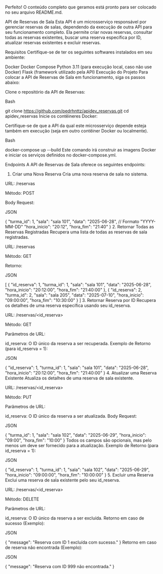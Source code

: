 Perfeito! O conteúdo completo que geramos está pronto para ser colocado no seu arquivo README.md.

API de Reservas de Sala
Esta API é um microsserviço responsável por gerenciar reservas de salas, dependendo da execução de outra API para seu funcionamento completo. Ela permite criar novas reservas, consultar todas as reservas existentes, buscar uma reserva específica por ID, atualizar reservas existentes e excluir reservas.

Requisitos
Certifique-se de ter os seguintes softwares instalados em seu ambiente:

Docker
Docker Compose
Python 3.11 (para execução local, caso não use Docker)
Flask (framework utilizado pela API)
Execução do Projeto
Para colocar a API de Reservas de Sala em funcionamento, siga os passos abaixo:

Clone o repositório da API de Reservas:

Bash

git clone https://github.com/pedrhnttz/apidev_reservas.git
cd apidev_reservas
Inicie os contêineres Docker:

Certifique-se de que a API da qual este microsserviço depende esteja também em execução (seja em outro contêiner Docker ou localmente).

Bash

docker-compose up --build
Este comando irá construir as imagens Docker e iniciar os serviços definidos no docker-compose.yml.

Endpoints
A API de Reservas de Sala oferece os seguintes endpoints:

1. Criar uma Nova Reserva
Cria uma nova reserva de sala no sistema.

URL: /reservas

Método: POST

Body Request:

JSON

{
    "turma_id": 1,
    "sala": "sala 101",
    "data": "2025-06-28", // Formato "YYYY-MM-DD"
    "hora_inicio": "20:12",
    "hora_fim": "21:40"
}
2. Retornar Todas as Reservas Registradas
Recupera uma lista de todas as reservas de sala registradas.

URL: /reservas

Método: GET

Retorno:

JSON

[
    {
        "id_reserva": 1,
        "turma_id": 1,
        "sala": "sala 101",
        "data": "2025-06-28",
        "hora_inicio": "20:12:00",
        "hora_fim": "21:40:00"
    },
    {
        "id_reserva": 2,
        "turma_id": 2,
        "sala": "sala 205",
        "data": "2025-07-10",
        "hora_inicio": "09:00:00",
        "hora_fim": "10:30:00"
    }
]
3. Retornar Reserva por ID
Recupera os detalhes de uma reserva específica usando seu id_reserva.

URL: /reservas/<id_reserva>

Método: GET

Parâmetros de URL:

id_reserva: O ID único da reserva a ser recuperada.
Exemplo de Retorno (para id_reserva = 1):

JSON

{
    "id_reserva": 1,
    "turma_id": 1,
    "sala": "sala 101",
    "data": "2025-06-28",
    "hora_inicio": "20:12:00",
    "hora_fim": "21:40:00"
}
4. Atualizar uma Reserva Existente
Atualiza os detalhes de uma reserva de sala existente.

URL: /reservas/<id_reserva>

Método: PUT

Parâmetros de URL:

id_reserva: O ID único da reserva a ser atualizada.
Body Request:

JSON

{
    "turma_id": 1,
    "sala": "sala 102",
    "data": "2025-06-29",
    "hora_inicio": "09:00",
    "hora_fim": "10:00"
}
Todos os campos são opcionais, mas pelo menos um deve ser fornecido para a atualização.
Exemplo de Retorno (para id_reserva = 1):

JSON

{
    "id_reserva": 1,
    "turma_id": 1,
    "sala": "sala 102",
    "data": "2025-06-29",
    "hora_inicio": "09:00:00",
    "hora_fim": "10:00:00"
}
5. Excluir uma Reserva
Exclui uma reserva de sala existente pelo seu id_reserva.

URL: /reservas/<id_reserva>

Método: DELETE

Parâmetros de URL:

id_reserva: O ID único da reserva a ser excluída.
Retorno em caso de sucesso (Exemplo):

JSON

{
    "message": "Reserva com ID 1 excluída com sucesso."
}
Retorno em caso de reserva não encontrada (Exemplo):

JSON

{
    "message": "Reserva com ID 999 não encontrada."
}
